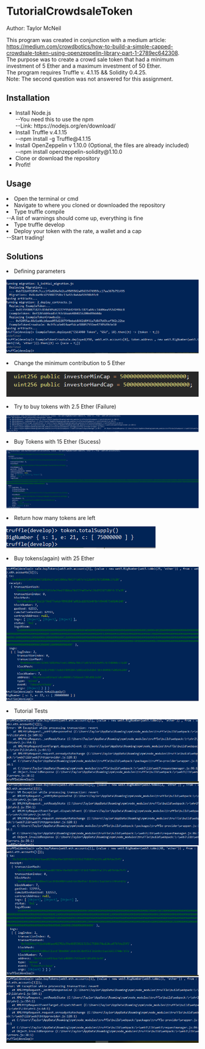 <h1> TutorialCrowdsaleToken </h1>
Author: Taylor McNeil

This program was created in conjunction with a medium article: https://medium.com/crowdbotics/how-to-build-a-simple-capped-crowdsale-token-using-openzeppelin-library-part-1-2789ec642308. <br>
The purpose was to create a crowd sale token that had a minimum investment of 5 Ether and a maximum investment of 50 Ether. <br>
The program requires Truffle v. 4.1.15 && Solidity 0.4.25. <br>
Note: The second question was not answered for this assignment. <br>

<h2> Installation </h2>
<ul>
<li> Install Node.js </li>
  --You need this to use the npm <br>
  --Link: https://nodejs.org/en/download/ <br>
 <li> Install Truffle v.4.1.15</li> 
  --npm install -g Truffle@4.1.15 <br>
  <li> Install OpenZeppelin v 1.10.0 (Optional, the files are already included) </li>
  --npm install openzeppelin-solidity@1.10.0 <br>
 <li> Clone or download the repository </li> 
<li> Profit! </li> 
 </ul>

<h2> Usage </h2>
<li> Open the terminal or cmd </li>
<li> Navigate to where you cloned or downloaded the repository </li>
<li> Type truffle compile </li>
   --A list of warnings should come up, everything is fine </li>
<li>Type truffle develop </li>  
<li> Deploy your token with the rate, a wallet and a cap </li>
   --Start trading!
   
<h2> Solutions </h2>
<li> Defining parameters </li>
<p align = "left">
  <img src = "Pictures/CSC4980 Token.PNG" > </p>
<li>Change the minimum contribution to 5 Ether </li>
<p align = "left">
  <img src = "Pictures/Change the minimum contribution.PNG" > </p>
<li>Try to buy tokens with 2.5 Ether (Failure) </li>
<p align = "left">
  <img src = "Pictures/Truffle 2.5.PNG" > </p>
<li>Buy Tokens with 15 Ether (Sucess) </li>
<p align = "left">
  <img src = "Pictures/Truffle 15. PNG.PNG"> </p>
<li> Return how many tokens are left </li>
<p align = "left">
  <img src = "Pictures/Truffle leftover.PNG" > </p>
<li> Buy tokens(again) with 25 Ether </p>
<p align = "left">
  <img src = "Pictures/Truffle 25. PNG.PNG"</p>
 <li> Tutorial Tests </li> 
  <p align = "left">
  <img src = "Pictures/TestOne.PNG">
  <img src = "Pictures/TestTwo.PNG"> 
  <img src = "Pictures/TestThree.PNG">
  <img src = "Pictures/TestFour.PNG"></p>

